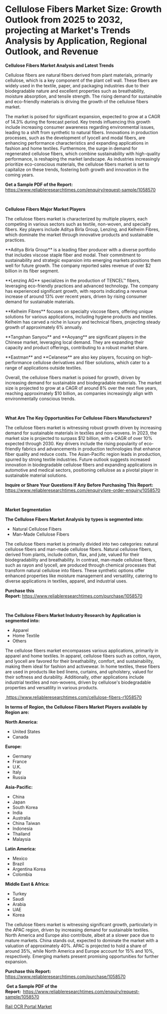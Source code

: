 <p><h1>Cellulose Fibers Market Size: Growth Outlook from 2025 to 2032, projecting at Market's Trends Analysis by Application, Regional Outlook, and Revenue</h1></p><p><strong>Cellulose Fibers Market Analysis and Latest Trends</strong></p>
<p><p>Cellulose fibers are natural fibers derived from plant materials, primarily cellulose, which is a key component of the plant cell wall. These fibers are widely used in the textile, paper, and packaging industries due to their biodegradable nature and excellent properties such as breathability, moisture absorption, and tensile strength. The rising demand for sustainable and eco-friendly materials is driving the growth of the cellulose fibers market.</p><p>The market is poised for significant expansion, expected to grow at a CAGR of 14.3% during the forecast period. Key trends influencing this growth include increasing consumer awareness regarding environmental issues, leading to a shift from synthetic to natural fibers. Innovations in production processes, such as the development of lyocell and modal fibers, are enhancing performance characteristics and expanding applications in fashion and home textiles. Furthermore, the surge in demand for regenerated cellulose fibers, which combine sustainability with high-quality performance, is reshaping the market landscape. As industries increasingly prioritize eco-conscious materials, the cellulose fibers market is set to capitalize on these trends, fostering both growth and innovation in the coming years.</p></p>
<p><strong>Get a Sample PDF of the Report:&nbsp;</strong> <a href="https://www.reliableresearchtimes.com/enquiry/request-sample/1058570?utm_campaign=2888&utm_medium=2&utm_source=Github&utm_content=ia&utm_term=28022025&utm_id=cellulose-fibers">https://www.reliableresearchtimes.com/enquiry/request-sample/1058570</a></p>
<p>&nbsp;</p>
<p><strong>Cellulose Fibers Major Market Players</strong></p>
<p><p>The cellulose fibers market is characterized by multiple players, each competing in various sectors such as textile, non-woven, and specialty fibers. Key players include Aditya Birla Group, Lenzing, and Kelheim Fibres, which dominate the market through innovative products and sustainable practices.</p><p>**Aditya Birla Group** is a leading fiber producer with a diverse portfolio that includes viscose staple fiber and modal. Their commitment to sustainability and strategic expansion into emerging markets positions them well for future growth. The company reported sales revenue of over $2 billion in its fiber segment.</p><p>**Lenzing AG** specializes in the production of TENCEL™ fibers, leveraging eco-friendly practices and advanced technology. The company has experienced significant growth, with reports indicating a revenue increase of around 13% over recent years, driven by rising consumer demand for sustainable materials.</p><p>**Kelheim Fibres** focuses on specialty viscose fibers, offering unique solutions for various applications, including hygiene products and textiles. Kelheim has carved a niche in luxury and technical fibers, projecting steady growth of approximately 6% annually.</p><p>**Tangshan Sanyou** and **Aoyang** are significant players in the Chinese market, leveraging local demand. They are expanding their capacity and product offerings, contributing to a robust market share.</p><p>**Eastman** and **Celanese** are also key players, focusing on high-performance cellulose derivatives and fiber solutions, which cater to a range of applications outside textiles.</p><p>Overall, the cellulose fibers market is poised for growth, driven by increasing demand for sustainable and biodegradable materials. The market size is projected to grow at a CAGR of around 8% over the next five years, reaching approximately $10 billion, as companies increasingly align with environmentally conscious trends.</p></p>
<p>&nbsp;</p>
<p><strong>What Are The Key Opportunities For Cellulose Fibers Manufacturers?</strong></p>
<p><p>The cellulose fibers market is witnessing robust growth driven by increasing demand for sustainable materials in textiles and non-wovens. In 2023, the market size is projected to surpass $12 billion, with a CAGR of over 10% expected through 2030. Key drivers include the rising popularity of eco-friendly fabrics and advancements in production technologies that enhance fiber quality and reduce costs. The Asian-Pacific region leads in production, spurred by strong textile industries. Future outlook suggests increased innovation in biodegradable cellulose fibers and expanding applications in automotive and medical sectors, positioning cellulose as a pivotal player in sustainable material solutions.</p></p>
<p><strong>Inquire or Share Your Questions If Any Before Purchasing This Report:</strong> <a href="https://www.reliableresearchtimes.com/enquiry/pre-order-enquiry/1058570?utm_campaign=2888&utm_medium=2&utm_source=Github&utm_content=ia&utm_term=28022025&utm_id=cellulose-fibers">https://www.reliableresearchtimes.com/enquiry/pre-order-enquiry/1058570</a></p>
<p>&nbsp;</p>
<p><strong>Market Segmentation</strong></p>
<p><strong>The Cellulose Fibers Market Analysis by types is segmented into:</strong></p>
<p><ul><li>Natural Cellulose Fibers</li><li>Man-Made Cellulose Fibers</li></ul></p>
<p><p>The cellulose fibers market is primarily divided into two categories: natural cellulose fibers and man-made cellulose fibers. Natural cellulose fibers, derived from plants, include cotton, flax, and jute, valued for their biodegradability and breathability. In contrast, man-made cellulose fibers, such as rayon and lyocell, are produced through chemical processes that transform natural cellulose into fibers. These synthetic options offer enhanced properties like moisture management and versatility, catering to diverse applications in textiles, apparel, and industrial uses.</p></p>
<p><strong>Purchase this Report:&nbsp;</strong><a href="https://www.reliableresearchtimes.com/purchase/1058570?utm_campaign=2888&utm_medium=2&utm_source=Github&utm_content=ia&utm_term=28022025&utm_id=cellulose-fibers">https://www.reliableresearchtimes.com/purchase/1058570</a></p>
<p>&nbsp;</p>
<p><strong>The Cellulose Fibers Market Industry Research by Application is segmented into:</strong></p>
<p><ul><li>Apparel</li><li>Home Textile</li><li>Others</li></ul></p>
<p><p>The cellulose fibers market encompasses various applications, primarily in apparel and home textiles. In apparel, cellulose fibers such as cotton, rayon, and lyocell are favored for their breathability, comfort, and sustainability, making them ideal for fashion and activewear. In home textiles, these fibers are used in products like bed linens, curtains, and upholstery, valued for their softness and durability. Additionally, other applications include industrial textiles and non-wovens, driven by cellulose's biodegradable properties and versatility in various products.</p></p>
<p><a href="https://www.reliableresearchtimes.com/cellulose-fibers-r1058570?utm_campaign=2888&utm_medium=2&utm_source=Github&utm_content=ia&utm_term=28022025&utm_id=cellulose-fibers">&nbsp;https://www.reliableresearchtimes.com/cellulose-fibers-r1058570</a></p>
<p><strong>In terms of Region, the Cellulose Fibers Market Players available by Region are:</strong></p>
<p>
    <p> <strong> North America: </strong>
        <ul>
            <li>United States</li>
            <li>Canada</li>
        </ul>
        </p> 
    <p> <strong> Europe: </strong>
        <ul>
            <li>Germany</li>
            <li>France</li>
            <li>U.K.</li>
            <li>Italy</li>
            <li>Russia</li>
        </ul>
        </p> 
    <p> <strong> Asia-Pacific: </strong>
        <ul>
            <li>China</li>
            <li>Japan</li>
            <li>South Korea</li>
            <li>India</li>
            <li>Australia</li>
            <li>China Taiwan</li>
            <li>Indonesia</li>
            <li>Thailand</li>
            <li>Malaysia</li>
        </ul>
        </p> 
    <p> <strong> Latin America: </strong>
        <ul>
            <li>Mexico</li>
            <li>Brazil</li>
            <li>Argentina Korea</li>
            <li>Colombia</li>
        </ul>
        </p> 
    <p> <strong> Middle East & Africa: </strong>
        <ul>
            <li>Turkey</li>
            <li>Saudi</li>
            <li>Arabia</li>
            <li>UAE</li>
            <li>Korea</li>
        </ul>
    </p>
    </p>
<p><p>The cellulose fibers market is witnessing significant growth, particularly in the APAC region, driven by increasing demand for sustainable textiles. North America and Europe also contribute, albeit at a slower pace due to mature markets. China stands out, expected to dominate the market with a valuation of approximately 40%. APAC is projected to hold a share of around 35%, while North America and Europe account for 15% and 10%, respectively. Emerging markets present promising opportunities for further expansion.</p></p>
<p><strong>Purchase this Report: </strong><a href="https://www.reliableresearchtimes.com/purchase/1058570?utm_campaign=2888&utm_medium=2&utm_source=Github&utm_content=ia&utm_term=28022025&utm_id=cellulose-fibers">https://www.reliableresearchtimes.com/purchase/1058570</a></p>
<p>&nbsp;<strong>Get a Sample PDF of the Report:&nbsp;&nbsp;</strong><a href="https://www.reliableresearchtimes.com/enquiry/request-sample/1058570?utm_campaign=2888&utm_medium=2&utm_source=Github&utm_content=ia&utm_term=28022025&utm_id=cellulose-fibers">https://www.reliableresearchtimes.com/enquiry/request-sample/1058570</a></p>
<p><strong></strong></p>
<p><p><a href="https://github.com/felishtimoti/Market-Research-Report-List-1/blob/main/rail-ocr-portal-market.md?utm_campaign=2888&utm_medium=2&utm_source=Github&utm_content=ia&utm_term=28022025&utm_id=cellulose-fibers">Rail OCR Portal Market</a></p></p>